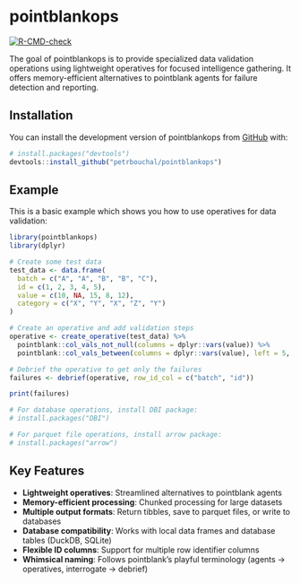 

<!-- README.md is generated from README.qmd. Please edit that file -->

# pointblankops

<!-- badges: start -->

[![R-CMD-check](https://github.com/petrbouchal/pointblankops/actions/workflows/R-CMD-check.yaml/badge.svg)](https://github.com/petrbouchal/pointblankops/actions/workflows/R-CMD-check.yaml)
<!-- badges: end -->

The goal of pointblankops is to provide specialized data validation
operations using lightweight operatives for focused intelligence
gathering. It offers memory-efficient alternatives to pointblank agents
for failure detection and reporting.

## Installation

You can install the development version of pointblankops from
[GitHub](https://github.com/) with:

``` r
# install.packages("devtools")
devtools::install_github("petrbouchal/pointblankops")
```

## Example

This is a basic example which shows you how to use operatives for data
validation:

``` r
library(pointblankops)
library(dplyr)

# Create some test data
test_data <- data.frame(
  batch = c("A", "A", "B", "B", "C"),
  id = c(1, 2, 3, 4, 5),
  value = c(10, NA, 15, 8, 12),
  category = c("X", "Y", "X", "Z", "Y")
)

# Create an operative and add validation steps
operative <- create_operative(test_data) %>%
  pointblank::col_vals_not_null(columns = dplyr::vars(value)) %>%
  pointblank::col_vals_between(columns = dplyr::vars(value), left = 5, right = 20)

# Debrief the operative to get only the failures
failures <- debrief(operative, row_id_col = c("batch", "id"))

print(failures)

# For database operations, install DBI package:
# install.packages("DBI")

# For parquet file operations, install arrow package:
# install.packages("arrow")
```

## Key Features

- **Lightweight operatives**: Streamlined alternatives to pointblank
  agents
- **Memory-efficient processing**: Chunked processing for large
  datasets  
- **Multiple output formats**: Return tibbles, save to parquet files, or
  write to databases
- **Database compatibility**: Works with local data frames and database
  tables (DuckDB, SQLite)
- **Flexible ID columns**: Support for multiple row identifier columns
- **Whimsical naming**: Follows pointblank’s playful terminology (agents
  → operatives, interrogate → debrief)
